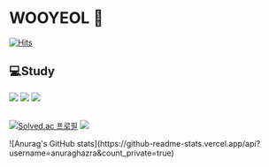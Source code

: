 <h1> WOOYEOL 👋 </h1>

<div>

  [![Hits](https://hits.seeyoufarm.com/api/count/incr/badge.svg?url=https%3A%2F%2Fgithub.com%2Fw00ye0l&count_bg=%2399C8FF&title_bg=%231B22B5&icon=waze.svg&icon_color=%23FFFFFF&title=VISITOR&edge_flat=false)](https://hits.seeyoufarm.com)

  <h2>💻Study</h2>
    
  <img src="https://img.shields.io/badge/HTML5-red?style=flat-square&logo=html5&logoColor=white"/>
  <img src="https://img.shields.io/badge/CSS-orange?style=flat-square&logo=css3&logoColor=white"/>
  <img src="https://img.shields.io/badge/JAVASCRIPT-yellow?style=flat-square&logo=javascript&logoColor=white"/>
</div>

<br>

<div>

  [![Solved.ac 프로필](http://mazassumnida.wtf/api/v2/generate_badge?boj=lwyeol)](https://solved.ac/lwyeol)
  <img src="http://mazandi.herokuapp.com/api?handle=lwyeol&theme=dark"/>
  
</div>

<div>
  ![Anurag's GitHub stats](https://github-readme-stats.vercel.app/api?username=anuraghazra&count_private=true)
</div>
